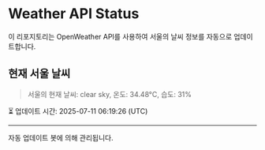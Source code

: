 
# Weather API Status

이 리포지토리는 OpenWeather API를 사용하여 서울의 날씨 정보를 자동으로 업데이트합니다.

## 현재 서울 날씨
> 서울의 현재 날씨: clear sky, 온도: 34.48°C, 습도: 31%

⏳ 업데이트 시간: 2025-07-11 06:19:26 (UTC)

---
자동 업데이트 봇에 의해 관리됩니다.
